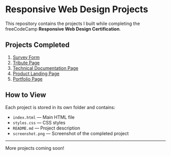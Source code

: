 # Responsive Web Design Projects

This repository contains the projects I built while completing the freeCodeCamp **Responsive Web Design Certification**.

## Projects Completed

1. [Survey Form](./01-survey-form)
2. [Tribute Page](./02-Tribute-Page/)
3. [Technical Documentation Page](./03-Technical-Documentation-Page/)
4. [Product Landing Page](./04-Product-Landing-Page/)
5. [Portfolio Page](./05-Portfolio-Page)

## How to View

Each project is stored in its own folder and contains:
- `index.html` — Main HTML file
- `styles.css` — CSS styles
- `README.md` — Project description
- `screenshot.png` — Screenshot of the completed project

---
More projects coming soon!

